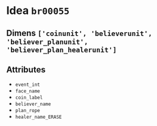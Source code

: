 # Idea `br00055`

## Dimens `['coinunit', 'believerunit', 'believer_planunit', 'believer_plan_healerunit']`

## Attributes
- `event_int`
- `face_name`
- `coin_label`
- `believer_name`
- `plan_rope`
- `healer_name_ERASE`
